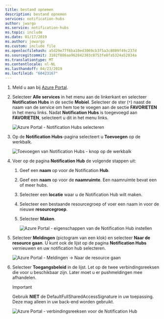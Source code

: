 ```yaml
---
title: bestand opnemen
description: bestand opnemen
services: notification-hubs
author: jwargo
ms.service: notification-hubs
ms.topic: include
ms.date: 01/17/2019
ms.author: jowargo
ms.custom: include file
ms.openlocfilehash: a5d29e77f6ba10ed3069cb3f5a3c8089f49c237d
ms.sourcegitcommit: 3102f886aa962842303c8753fe8fa5324a52834a
ms.translationtype: MT
ms.contentlocale: nl-NL
ms.lasthandoff: 04/23/2019
ms.locfileid: "60423167"
---
```

1. Meld u aan bij [Azure Portal](https://portal.azure.com).
2. Selecteer **Alle services** in het menu aan de linkerkant en selecteer **Notification Hubs** in de sectie **Mobiel**. Selecteer de ster (`*`) naast de naam van de service om hem toe te voegen aan de sectie **FAVORIETEN** in het menu links. Nadat **Notification Hubs** is toegevoegd aan **FAVORIETEN**, selecteert u dit in het menu links. 

      ![Azure Portal - Notification Hubs selecteren](./media/notification-hubs-portal-create-new-hub/all-services-select-notification-hubs.png)
3. Op de **Notification Hubs**-pagina selecteert u **Toevoegen** op de werkbalk. 

      ![Toevoegen van Notification Hubs - knop op de werkbalk](./media/notification-hubs-portal-create-new-hub/add-toolbar-button.png)
4. Voer op de pagina **Notification Hub** de volgende stappen uit: 
    1. Geef een **naam** op voor de Notification **Hub**.  
    2. Geef een **naam** op voor de **naamruimte**. Een naamruimte bevat een of meer hubs. 
    3. Selecteer een **locatie** waar u de Notification Hub wilt maken. 
    4. Selecteer een bestaande resourcegroep of voer een naam in voor de nieuwe **resourcegroep**.
    5. Selecteer **Maken**. 

        ![Azure Portal - eigenschappen van de Notification Hub instellen](./media/notification-hubs-portal-create-new-hub/notification-hubs-azure-portal-settings.png)
4. Selecteer **Meldingen** (pictogram van een klok) en selecteer **Naar de resource gaan**. U kunt ook de lijst op de pagina **Notification Hubs** vernieuwen en uw notification hub selecteren. 

      ![Azure Portal - Meldingen -> Naar de resource gaan](./media/notification-hubs-portal-create-new-hub/go-to-notification-hub.png)
5. Selecteer **Toegangsbeleid** in de lijst. Let op de twee verbindingsreeksen die voor u beschikbaar zijn. Later moet u er pushmeldingen mee afhandelen.

      >[!IMPORTANT]
      >Gebruik **NIET** de DefaultFullSharedAccessSignature in uw toepassing. Deze mag alleen in uw back-end worden gebruikt.
      >

      ![Azure Portal - verbindingsreeksen voor de Notification Hub](./media/notification-hubs-portal-create-new-hub/notification-hubs-connection-strings-portal.png)

